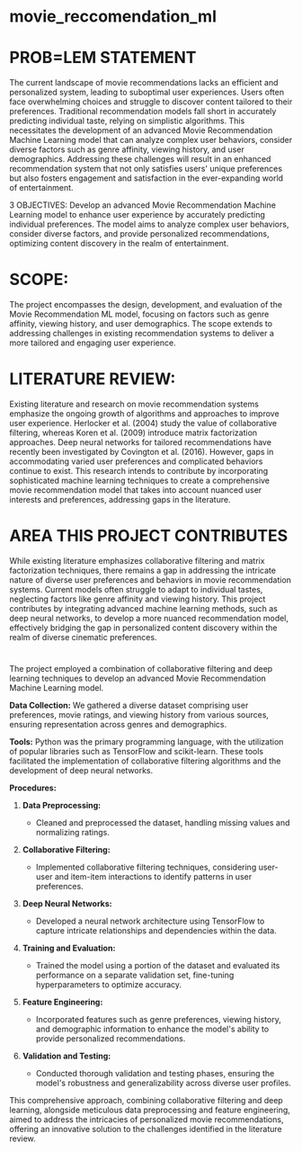 # movie_reccomendation_ml
# PROB=LEM STATEMENT
The current landscape of movie recommendations lacks an efficient and personalized system, leading to suboptimal user experiences. Users often face overwhelming choices and struggle to discover content tailored to their preferences. Traditional recommendation models fall short in accurately predicting individual taste, relying on simplistic algorithms. This necessitates the development of an advanced Movie Recommendation Machine Learning model that can analyze complex user behaviors, consider diverse factors such as genre affinity, viewing history, and user demographics. Addressing these challenges will result in an enhanced recommendation system that not only satisfies users' unique preferences but also fosters engagement and satisfaction in the ever-expanding world of entertainment.

3 OBJECTIVES:
Develop an advanced Movie Recommendation Machine Learning model to enhance user experience by accurately predicting individual preferences. The model aims to analyze complex user behaviors, consider diverse factors, and provide personalized recommendations, optimizing content discovery in the realm of entertainment.

# SCOPE:
The project encompasses the design, development, and evaluation of the Movie Recommendation ML model, focusing on factors such as genre affinity, viewing history, and user demographics. The scope extends to addressing challenges in existing recommendation systems to deliver a more tailored and engaging user experience.

# LITERATURE REVIEW:
Existing literature and research on movie recommendation systems emphasize the ongoing growth of algorithms and approaches to improve user experience. Herlocker et al. (2004) study the value of collaborative filtering, whereas Koren et al. (2009) introduce matrix factorization approaches. Deep neural networks for tailored recommendations have recently been investigated by Covington et al. (2016). However, gaps in accommodating varied user preferences and complicated behaviors continue to exist. This research intends to contribute by incorporating sophisticated machine learning techniques to create a comprehensive movie recommendation model that takes into account nuanced user interests and preferences, addressing gaps in the literature.

# AREA THIS PROJECT CONTRIBUTES
While existing literature emphasizes collaborative filtering and matrix factorization techniques, there remains a gap in addressing the intricate nature of diverse user preferences and behaviors in movie recommendation systems. Current models often struggle to adapt to individual tastes, neglecting factors like genre affinity and viewing history. This project contributes by integrating advanced machine learning methods, such as deep neural networks, to develop a more nuanced recommendation model, effectively bridging the gap in personalized content discovery within the realm of diverse cinematic preferences.

#
The project employed a combination of collaborative filtering and deep learning techniques to develop an advanced Movie Recommendation Machine Learning model. 

**Data Collection:**
We gathered a diverse dataset comprising user preferences, movie ratings, and viewing history from various sources, ensuring representation across genres and demographics.

**Tools:**
Python was the primary programming language, with the utilization of popular libraries such as TensorFlow and scikit-learn. These tools facilitated the implementation of collaborative filtering algorithms and the development of deep neural networks.

**Procedures:**
1. **Data Preprocessing:**
   - Cleaned and preprocessed the dataset, handling missing values and normalizing ratings.

2. **Collaborative Filtering:**
   - Implemented collaborative filtering techniques, considering user-user and item-item interactions to identify patterns in user preferences.

3. **Deep Neural Networks:**
   - Developed a neural network architecture using TensorFlow to capture intricate relationships and dependencies within the data.

4. **Training and Evaluation:**
   - Trained the model using a portion of the dataset and evaluated its performance on a separate validation set, fine-tuning hyperparameters to optimize accuracy.

5. **Feature Engineering:**
   - Incorporated features such as genre preferences, viewing history, and demographic information to enhance the model's ability to provide personalized recommendations.

6. **Validation and Testing:**
   - Conducted thorough validation and testing phases, ensuring the model's robustness and generalizability across diverse user profiles.

This comprehensive approach, combining collaborative filtering and deep learning, alongside meticulous data preprocessing and feature engineering, aimed to address the intricacies of personalized movie recommendations, offering an innovative solution to the challenges identified in the literature review.

